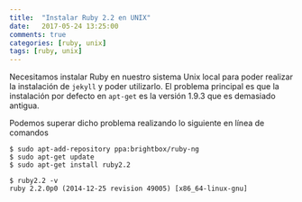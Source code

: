 ```yaml
---
title:  "Instalar Ruby 2.2 en UNIX"
date:   2017-05-24 13:25:00
comments: true
categories: [ruby, unix]
tags: [ruby, unix]
---
```


Necesitamos instalar Ruby en nuestro sistema Unix local para poder realizar la instalación de `jekyll` y poder utilizarlo. El problema principal es que la instalación por defecto en `apt-get` es la versión 1.9.3 que es demasiado antigua.

Podemos superar dicho problema realizando lo siguiente en línea de comandos

```
$ sudo apt-add-repository ppa:brightbox/ruby-ng
$ sudo apt-get update
$ sudo apt-get install ruby2.2

$ ruby2.2 -v
ruby 2.2.0p0 (2014-12-25 revision 49005) [x86_64-linux-gnu]
```